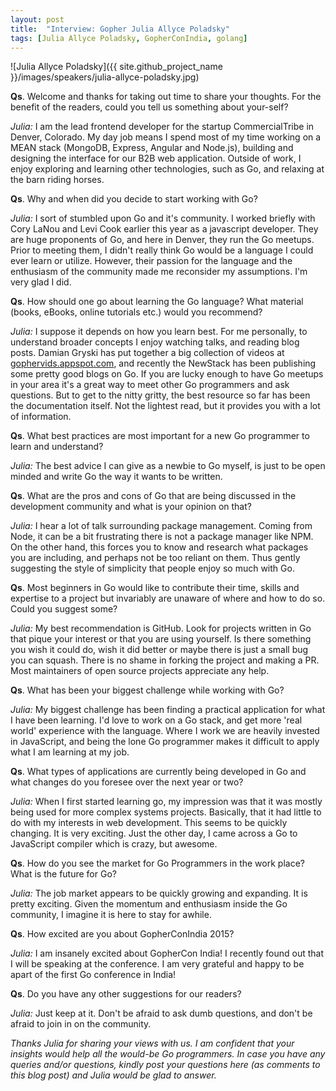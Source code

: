 ```yaml
---
layout: post
title:  "Interview: Gopher Julia Allyce Poladsky"
tags: [Julia Allyce Poladsky, GopherConIndia, golang]
---
```


![Julia Allyce Poladsky]({{ site.github_project_name }}/images/speakers/julia-allyce-poladsky.jpg)

**Qs**. Welcome and thanks for taking out time to share your thoughts. For the benefit of the readers, could you tell us something about your-self?

_Julia:_ I am the lead frontend developer for the startup CommercialTribe in Denver, Colorado. My day job means I spend most of my time working on a MEAN stack (MongoDB, Express, Angular and Node.js), building and designing the interface for our B2B web application. Outside of work, I enjoy exploring and learning other technologies, such as Go, and relaxing at the barn riding horses.

**Qs**. Why and when did you decide to start working with Go?

_Julia:_ I sort of stumbled upon Go and it's community. I worked briefly with Cory LaNou and Levi Cook earlier this year as a javascript developer. They are huge proponents of Go, and here in Denver, they run the Go meetups. Prior to meeting them, I didn't really think Go would be a language I could ever learn or utilize. However, their passion for the language and the enthusiasm of the community made me reconsider my assumptions. I'm very glad I did.

**Qs**. How should one go about learning the Go language? What material (books, eBooks, online tutorials etc.) would you recommend?

_Julia:_ I suppose it depends on how you learn best. For me personally, to understand broader concepts I enjoy watching talks, and reading blog posts. Damian Gryski has put together a big collection of videos at [gophervids.appspot.com](http://gophervids.appspot.com/), and recently the NewStack has been publishing some pretty good blogs on Go. If you are lucky enough to have Go meetups in your area it's a great way to meet other Go programmers and ask questions. But to get to the nitty gritty, the best resource so far has been the documentation itself. Not the lightest read, but it provides you with a lot of information.

**Qs**. What best practices are most important for a new Go programmer to learn and understand?

_Julia:_ The best advice I can give as a newbie to Go myself, is just to be open minded and write Go the way it wants to be written.

**Qs**. What are the pros and cons of Go that are being discussed in the development community and what is your opinion on that?

_Julia:_ I hear a lot of talk surrounding package management. Coming from Node, it can be a bit frustrating there is not a package manager like NPM. On the other hand, this forces you to know and research what packages you are including, and perhaps not be too reliant on them. Thus gently suggesting the style of simplicity that people enjoy so much with Go.

**Qs**. Most beginners in Go would like to contribute their time, skills and expertise to a project but invariably are unaware of where and how to do so. Could you suggest some?

_Julia:_ My best recommendation is GitHub. Look for projects written in Go that pique your interest or that you are using yourself. Is there something you wish it could do, wish it did better or maybe there is just a small bug you can squash. There is no shame in forking the project and making a PR. Most maintainers of open source projects appreciate any help.

**Qs**. What has been your biggest challenge while working with Go?

_Julia:_ My biggest challenge has been finding a practical application for what I have been learning. I'd love to work on a Go stack, and get more 'real world' experience with the language. Where I work we are heavily invested in JavaScript, and being the lone Go programmer makes it difficult to apply what I am learning at my job.

**Qs**. What types of applications are currently being developed in Go and what changes do you foresee over the next year or two?

_Julia:_ When I first started learning go, my impression was that it was mostly being used for more complex systems projects. Basically, that it had little to do with my interests in web development. This seems to be quickly changing. It is very exciting. Just the other day, I came across a Go to JavaScript compiler which is crazy, but awesome.

**Qs**. How do you see the market for Go Programmers in the work place? What is the future for Go?

_Julia:_ The job market appears to be quickly growing and expanding. It is pretty exciting. Given the momentum and enthusiasm inside the Go community, I imagine it is here to stay for awhile.

**Qs**. How excited are you about GopherConIndia 2015?

_Julia:_ I am insanely excited about GopherCon India! I recently found out that I will be speaking at the conference. I am very grateful and happy to be apart of the first Go conference in India! 

**Qs**. Do you have any other suggestions for our readers?

_Julia:_ Just keep at it. Don't be afraid to ask dumb questions, and don't be afraid to join in on the community.

_Thanks Julia for sharing your views with us. I am confident that your insights would help all the would-be Go programmers. In case you have any queries and/or questions, kindly post your questions here (as comments to this blog post) and Julia would be glad to answer._
